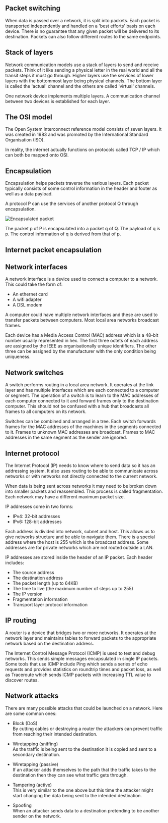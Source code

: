 ## Packet switching

When data is passed over a network, it is split into packets. Each packet is transported independently and handled on a 'best efforts' basis on each device. There is no guarantee that any given packet will be delivered to its destination. Packets can also follow different routes to the same endpoints.

## Stack of layers

Network communication models use a stack of layers to send and receive packets. Think of it like sending a physical letter in the real world and all the transit steps it must go through. Higher layers use the services of lower layers with the bottommost layer being physical channels. The bottom layer is called the 'actual' channel and the others are called 'virtual' channels.

One network device implements multiple layers. A communication channel between two devices is established for each layer.

<!-- A simple internet stack may look something like this: -->

<!-- diagram -->

## The OSI model

The Open System Interconnect reference model consists of seven layers. It was created in 1983 and was promoted by the International Standard Organisation (ISO).

<!-- Diagram -->

In reality, the internet actually functions on protocols called TCP / IP which can both be mapped onto OSI.

## Encapsulation

Encapsulation helps packets traverse the various layers. Each packet typically consists of some control information in the header and footer as well as a data payload.

A protocol P can use the services of another protocol Q through encapsulation.

![Encapsulated packet](/img/encapsulated-packet.svg)

The packet p of P is encapsulated into a packet q of Q. The payload of q is p. The control information of q is derived from that of p.

## Internet packet encapsulation

## Network interfaces

A network interface is a device used to connect a computer to a network. This could take the form of:

- An ethernet card
- A wifi adapter
- A DSL modem

A computer could have multiple network interfaces and these are used to transfer packets between computers. Most local area networks broadcast frames.

Each device has a Media Access Control (MAC) address which is a 48-bit number usually represented in hex. The first three octets of each address are assigned by the IEEE as organisationally unique identifiers. The other three can be assigned by the manufacturer with the only condition being uniqueness.

## Network switches

A switch performs routing in a local area network. It operates at the link layer and has multiple interfaces which are each connected to a computer or segment. The operation of a switch is to learn to the MAC addresses of each computer connected to it and forward frames only to the destination computer. This should not be confused with a hub that broadcasts all frames to all computers on its network.

Switches can be combined and arranged in a tree. Each switch forwards frames for the MAC addresses of the machines in the segments connected to it. Frames to unknown MAC addresses are broadcast. Frames to MAC addresses in the same segment as the sender are ignored.

## Internet protocol

The Internet Protocol (IP) needs to know where to send data so it has an addressing system. It also uses routing to be able to communicate across networks or with networks not directly connected to the current network.

When data is being sent across networks it may need to be broken down into smaller packets and reassembled. This process is called fragmentation. Each network may have a different maximum packet size.

IP addresses come in two forms:

- IPv4: 32-bit addresses
- IPv6: 128-bit addresses

Each address is divided into network, subnet and host. This allows us to give networks structure and be able to navigate them. There is a special address where the host is 255 which is the broadcast address. Some addresses are for private networks which are not routed outside a LAN.

IP addresses are stored inside the header of an IP packet. Each header includes:

- The source address
- The destination address
- The packet length (up to 64KB)
- The time to live (the maximum number of steps up to 255)
- The IP version
- Fragmentation information
- Transport layer protocol information

## IP routing

A router is a device that bridges two or more networks. It operates at the network layer and maintains tables to forward packets to the appropriate network based on the destination address.

The Internet Control Message Protocol (ICMP) is used to test and debug networks. This sends simple messages encapsulated in single IP packets. Some tools that use ICMP include Ping which sends a series of echo requests and provides statistics on roundtrip times and packet loss, as well as Traceroute which sends ICMP packets with increasing TTL value to discover routes.

## Network attacks

There are many possible attacks that could be launched on a network. Here are some common ones:

- Block (DoS)  
  By cutting cables or destroying a router the attackers can prevent traffic from reaching their intended destination.

- Wiretapping (sniffing)  
  As the traffic is being sent to the destination it is copied and sent to a secondary destination.

- Wiretapping (passive)  
  If an attacker adds themselves to the path that the traffic takes to the destination then they can see what traffic gets through.

- Tampering (active)  
  This is very similar to the one above but this time the attacker might start changing the data being sent to the intended destination.

- Spoofing  
  When an attacker sends data to a destination pretending to be another sender on the network.
